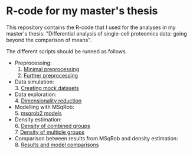 # R-code for my master's thesis
This repository contains the R-code that I used for the analyses in my master's thesis: "Differential analysis of single-cell proteomics data: going beyond the comparison of means".

The different scripts should be runned as follows.
- Preprocessing:  
  1. [Minimal preprocessing](minimal_preprocessing.Rmd)  
  2. [Further preprocessing](preprocessing_continued.Rmd)  
- Data simulation:  
  3. [Creating mock datasets](create_mock_datasets.Rmd)  
- Data exploration:  
  4. [Dimensionality reduction](dimensionality_reduction.Rmd)  
- Modelling with MSqRob:  
  5. [msqrob2 models](msqrob2_models.Rmd)  
- Density estimation:  
  6. [Density of combined groups](density_estimation_combined_groups.Rmd)  
  7. [Density of multiple groups](density_estimation_multiple_groups.Rmd)  
- Comparison between results from MSqRob and density estimation:  
  8. [Results and model comparisons](results_and_model_comparisons.Rmd)  
